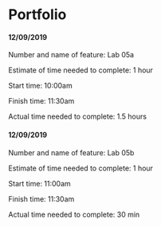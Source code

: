 # Portfolio

#### 12/09/2019

Number and name of feature: Lab 05a

Estimate of time needed to complete: 1 hour

Start time: 10:00am

Finish time: 11:30am

Actual time needed to complete: 1.5 hours


#### 12/09/2019

Number and name of feature: Lab 05b

Estimate of time needed to complete: 1 hour

Start time: 11:00am

Finish time: 11:30am

Actual time needed to complete: 30 min
